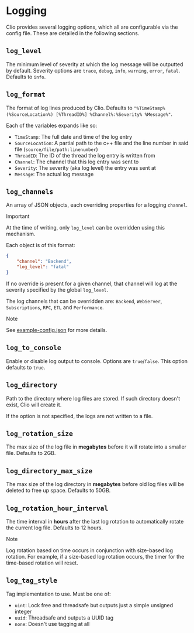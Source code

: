 # Logging

Clio provides several logging options, which all are configurable via the config file. These are detailed in the following sections.

## `log_level`

The minimum level of severity at which the log message will be outputted by default. Severity options are `trace`, `debug`, `info`, `warning`, `error`, `fatal`. Defaults to `info`.

## `log_format`

 The format of log lines produced by Clio. Defaults to `"%TimeStamp% (%SourceLocation%) [%ThreadID%] %Channel%:%Severity% %Message%"`.

Each of the variables expands like so:

- `TimeStamp`: The full date and time of the log entry
- `SourceLocation`: A partial path to the c++ file and the line number in said file (`source/file/path:linenumber`)  
- `ThreadID`: The ID of the thread the log entry is written from
- `Channel`: The channel that this log entry was sent to
- `Severity`: The severity (aka log level) the entry was sent at
- `Message`: The actual log message

## `log_channels`

An array of JSON objects, each overriding properties for a logging `channel`.

> [!IMPORTANT]
> At the time of writing, only `log_level` can be overridden using this mechanism.

Each object is of this format:

```json
{
    "channel": "Backend",
    "log_level": "fatal"
}
```

If no override is present for a given channel, that channel will log at the severity specified by the global `log_level`.

The log channels that can be overridden are: `Backend`, `WebServer`, `Subscriptions`, `RPC`, `ETL` and `Performance`.

> [!NOTE]
> See [example-config.json](../examples/config/example-config.json) for more details.

## `log_to_console`

Enable or disable log output to console. Options are `true`/`false`. This option defaults to `true`.

## `log_directory`

Path to the directory where log files are stored. If such directory doesn't exist, Clio will create it.

If the option is not specified, the logs are not written to a file.

## `log_rotation_size`

The max size of the log file in **megabytes** before it will rotate into a smaller file. Defaults to 2GB.

## `log_directory_max_size`

The max size of the log directory in **megabytes** before old log files will be deleted to free up space. Defaults to 50GB.

## `log_rotation_hour_interval`

The time interval in **hours** after the last log rotation to automatically rotate the current log file. Defaults to 12 hours.

> [!NOTE]
> Log rotation based on time occurs in conjunction with size-based log rotation. For example, if a size-based log rotation occurs, the timer for the time-based rotation will reset.

## `log_tag_style`

Tag implementation to use. Must be one of:

- `uint`: Lock free and threadsafe but outputs just a simple unsigned integer
- `uuid`: Threadsafe and outputs a UUID tag
- `none`: Doesn't use tagging at all
